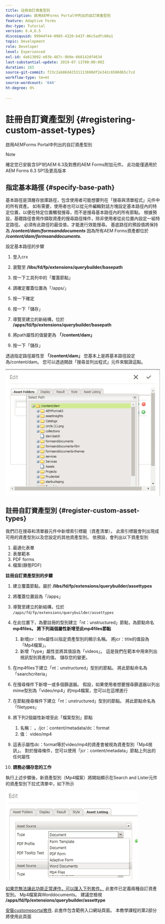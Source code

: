 ```yaml
---
title: 註冊自訂資產型別
description: 啟用AEMForms Portal中列出的自訂資產型別
feature: Adaptive Forms
doc-type: Tutorial
version: 6.4,6.5
discoiquuid: 99944f44-0985-4320-b437-06c5adfc60a1
topic: Development
role: Developer
level: Experienced
exl-id: da613092-e03b-467c-9b9e-668142df4634
last-substantial-update: 2019-07-11T00:00:00Z
duration: 165
source-git-commit: f23c2ab86d42531113690df2e342c65060b5c7cd
workflow-type: tm+mt
source-wordcount: '644'
ht-degree: 0%

---
```


# 註冊自訂資產型別 {#registering-custom-asset-types}

啟用AEMForms Portal中列出的自訂資產型別

>[!NOTE]
>
>確定您已安裝含SP1的AEM 6.3及對應的AEM Forms附加元件。 此功能僅適用於AEM Forms 6.3 SP1及更高版本

## 指定基本路徑 {#specify-base-path}

基本路徑是頂層存放庫路徑，包含使用者可能想要列在「搜尋與清單程式」元件中的所有資產。 如有需要，使用者也可以從元件編輯對話方塊設定基本路徑內的特定位置，以便在特定位置觸發搜尋，而不是搜尋基本路徑內的所有節點。 根據預設，基礎路徑會用作擷取資產的搜尋路徑條件，除非使用者從此位置內設定一組特定路徑。 必須有此路徑的最佳值，才能進行效能搜尋。 基底路徑的預設值將保持為 **_/content/dam/formsanddocuments_** 因為所有AEM Forms資產都位於 **_/content/dam/formsanddocuments._**

設定基本路徑的步驟

1. 登入crx
1. 瀏覽至 **/libs/fd/fp/extensions/querybuilder/basepath**

1. 按一下工具列中的「覆蓋節點」
1. 請確定覆蓋位置為「/apps/」
1. 按一下確定
1. 按一下「儲存」
1. 導覽至建立的新結構，位於 **/apps/fd/fp/extensions/querybuilder/basepath**

1. 將path屬性的值變更為 **「/content/dam」**
1. 按一下「儲存」

透過指定路徑屬性至 **「/content/dam」** 您基本上是將基本路徑設定為/content/dam。 您可以透過開啟「搜尋並列出程式」元件來驗證這點。

![基礎路徑](assets/basepath.png)

## 註冊自訂資產型別 {#register-custom-asset-types}

我們已在搜尋和清單器元件中新增索引標籤（資產清單）。 此索引標籤會列出現成可用的資產型別以及您設定的其他資產型別。 依預設，會列出以下資產型別

1. 最適化表單
1. 表單範本
1. PDF forms
1. 檔案(靜態PDF)

**註冊自訂資產型別的步驟**

1. 建立覆蓋節點，屬於 **/libs/fd/fp/extensions/querybuilder/assettypes**

1. 將覆蓋位置設為「/apps」
1. 導覽至建立的新結構，位於 `/apps/fd/fp/extensions/querybuilder/assettypes`

1. 在此位置下，為要註冊的型別建立「nt：unstructured」節點，為節點命名 **mp4files。 將下列兩個屬性新增至此mp4files節點**

   1. 新增jcr：title屬性以指定資產型別的顯示名稱。 將jcr：title的值設為「Mp4檔案」。
   1. 新增「type」屬性並將其值設為「videos」。 這是我們在範本中用來列出視訊型別資產的值。 儲存您的變更。

1. 在mp4files下建立「nt：unstructured」型別的節點。 將此節點命名為「searchcriteria」
1. 在搜尋條件下新增一或多個篩選器。 假設，如果使用者想要搜尋篩選器以列出mime型別為「video/mp4」的mp4檔案，您可以在這裡進行
1. 在節點搜尋條件下建立「nt：unstructured」型別的節點。 將此節點命名為「filetypes」
1. 將下列2個屬性新增至此「檔案型別」節點

   1. 名稱： 。/jcr：content/metadata/dc：format
   1. 值： video/mp4

1. 這表示屬性dc：format等於video/mp4的資產會被視為資產型別「Mp4視訊」。 對於搜尋條件，您可以使用「jcr：content/metadata」節點上列出的任何屬性

1. **請務必儲存您的工作**

執行上述步驟後，新資產型別（Mp4檔案）將開始顯示在Search and Lister元件的資產型別下拉式清單中，如下所示

![mp4files](assets/mp4files.png)

[如果您無法讓此功能正常運作，可以匯入下列套件。](assets/assettypeskt1.zip) 此套件已定義兩種自訂資產型別。 Mp4檔案與Worddocuments。 建議您檢視 **/apps/fd/fp/extensions/querybuilder/assettype**

[安裝customeportal套件](assets/customportalpage.zip). 此套件包含範例入口網站頁面。 本教學課程的第2部分將使用此頁面
